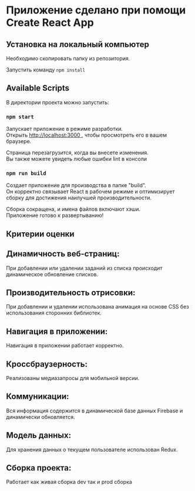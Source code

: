 # Приложение сделано при помощи Create React App

## Установка на локальный компьютер
Необходимо скопировать папку из репозитория. 

Запустить команду  `npm install`


## Available Scripts

В директории проекта можно запустить:

### `npm start`

Запускает приложение в режиме разработки.\
Открыть [http://localhost:3000 ](http://localhost:3000 ), чтобы просмотреть его в вашем браузере.

Страница перезагрузится, когда вы внесете изменения.\
Вы также можете увидеть любые ошибки lint в консоли


### `npm run build`

Создает приложение для производства в папке "build".\
Он корректно связывает React в рабочем режиме и оптимизирует сборку для достижения наилучшей производительности.

Сборка сокращена, и имена файлов включают хэши.\
Приложение готово к развертыванию!




## Критерии оценки

## Динамичность веб-страниц: 
При добавлении или удалении заданий из списка происходит динамическое обновление списков. 

## Производительность отрисовки: 
При добавлении и удалении использована анимация на основе CSS без использования сторонних библиотек.

## Навигация в приложении:
Навигация в приложении работает корректно.

## Кроссбраузерность: 
Реализованы медиазапросы для мобильной версии.

## Коммуникации: 
Вся информация содержится в динамической базе данных Firebase и динамически обновляется.

## Модель данных:
Для хранения данных о текущем пользователе использован Redux.

## Сборка проекта: 
Работает как живая сборка dev так и prod сборка 

